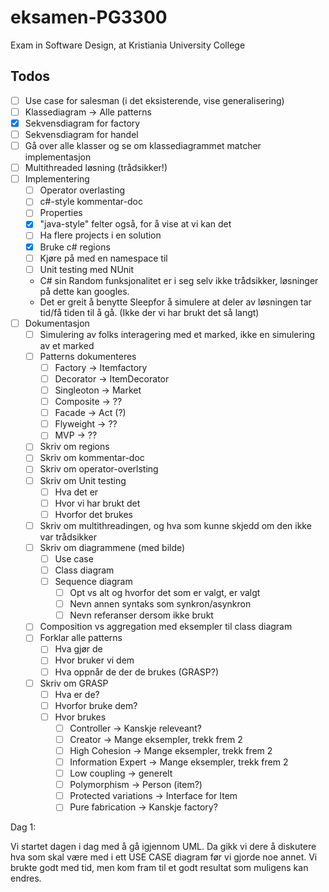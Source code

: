# eksamen-PG3300
Exam in Software Design, at Kristiania University College

## Todos 
- [ ] Use case for salesman (i det eksisterende, vise generalisering)
- [ ] Klassediagram -> Alle patterns 
- [X] Sekvensdiagram for factory 
- [ ] Sekvensdiagram for handel 
- [ ] Gå over alle klasser og se om klassediagrammet matcher implementasjon 
- [ ] Multithreaded løsning (trådsikker!)
- [ ] Implementering 
    - [ ] Operator overlasting 
    - [ ] c#-style kommentar-doc
    - [ ] Properties 
    - [X] "java-style" felter også, for å vise at vi kan det
    - [ ] Ha flere projects i en solution 
    - [X] Bruke c# regions 
    - [ ] Kjøre på med en namespace til 
    - [ ] Unit testing med NUnit
    * C# sin Random funksjonalitet er i seg selv ikke trådsikker, løsninger på dette kan googles.
    * Det er greit å benytte Sleepfor å simulere at deler av løsningen tar tid/få tiden til å gå. (Ikke der vi har brukt det så langt)
- [ ] Dokumentasjon
    - [ ] Simulering av folks interagering med et marked, ikke en simulering av et marked 
    - [ ] Patterns dokumenteres 
        - [ ] Factory -> Itemfactory 
        - [ ] Decorator -> ItemDecorator 
        - [ ] Singleoton -> Market 
        - [ ] Composite -> ?? 
        - [ ] Facade -> Act (?) 
        - [ ] Flyweight -> ?? 
        - [ ] MVP -> ?? 
    - [ ] Skriv om regions 
    - [ ] Skriv om kommentar-doc 
    - [ ] Skriv om operator-overlsting 
    - [ ] Skriv om Unit testing 
        - [ ] Hva det er 
        - [ ] Hvor vi har brukt det 
        - [ ] Hvorfor det brukes 
    - [ ] Skriv om multithreadingen, og hva som kunne skjedd om den ikke var trådsikker
    - [ ] Skriv om diagrammene (med bilde)
        - [ ] Use case 
        - [ ] Class diagram 
        - [ ] Sequence diagram 
            - [ ] Opt vs alt og hvorfor det som er valgt, er valgt 
            - [ ] Nevn annen syntaks som synkron/asynkron
            - [ ] Nevn referanser dersom ikke brukt 
    - [ ] Composition vs aggregation med eksempler til class diagram 
    - [ ] Forklar alle patterns
        - [ ] Hva gjør de 
        - [ ] Hvor bruker vi dem 
        - [ ] Hva oppnår de der de brukes (GRASP?)
    - [ ] Skriv om GRASP 
        - [ ] Hva er de? 
        - [ ] Hvorfor bruke dem? 
        - [ ] Hvor brukes 
            - [ ] Controller -> Kanskje releveant? 
            - [ ] Creator -> Mange eksempler, trekk frem 2
            - [ ] High Cohesion -> Mange eksempler, trekk frem 2
            - [ ] Information Expert -> Mange eksempler, trekk frem  2
            - [ ] Low coupling -> generelt 
            - [ ] Polymorphism -> Person (item?)
            - [ ] Protected variations -> Interface for Item 
            - [ ] Pure fabrication -> Kanskje factory? 

Dag 1: 

Vi startet dagen i dag med å gå igjennom UML. Da gikk vi dere å diskutere hva som skal være med i ett USE CASE diagram før vi gjorde noe annet. Vi brukte godt med tid, men kom fram til et godt resultat som muligens kan endres.
